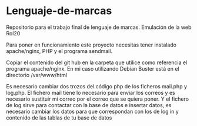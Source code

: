 # Lenguaje-de-marcas
Repositorio para el trabajo final de lenguaje de marcas. Emulación de la web Rol20

Para poner en funcionamiento este proyecto necesitas tener instalado apache/nginx, PHP y el programa sendmail.

Copiar el contenido del git hub en la carpeta que utilice como referencia el programa apache/nginx. En mi caso utilizando Debian Buster está en el directorio /var/www/html

Es necesario cambiar dos trozos del código php de los ficheros mail.php y log.php. El fichero mail tiene lo necesario para enviar los correos y es necesario sustituir mi correo por el correo que se quiera poner. Y el fichero de log sirve para contactar con la base de datos e insertar datos, es necesario cambiar los datos para que correspondan con los de log in y contenido de las tablas de tu base de datos
